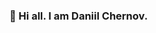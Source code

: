 ### 👋 Hi all. I am Daniil Chernov.

<!--

- ✨ I'm a **Full Stack developer.**
- 🌱 I’m currently learning **JavaScript, TypeScript, React, Node.js**
- 📫 How to reach me: [Telegram](https://t.me/chernovdan95).
- ⚡ I’m interested in: **computer programming & development.**  
 <a href="https://www.codewars.com/users/ChernovDan42" target="_blank"><img src="https://www.codewars.com/users/ChernovDan42/badges/large"></a>
-->

